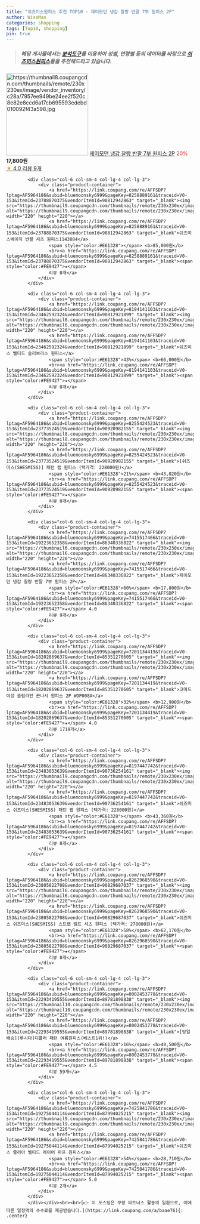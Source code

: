 ```yaml
---
title: "쉬즈미스원피스 추천 TOP10 - 제이모던 냉감 찰랑 반팔 7부 원피스 2P"
author: WiseMan
categories: shopping
tags: [Top10, shopping]
pin: true
---
```


> ##### 해당 게시물에서는 [**분석도구**](https://itemscout.io/)를 이용하여 **성별**, **연령별** 등의 데이터를 바탕으로 [**쉬즈미스원피스**](https://link.coupang.com/a/baae76)들을 추천해드리고 있습니다.
<div class="container"><div class="row">
            <div class="col-6 col-sm-4 col-lg-4 col-lg-3">
                <div class="product-container">
                    <a href="https://link.coupang.com/re/AFFSDP?lptag=AF5964186&subid=bluemoonsky6999&pageKey=7415517466&traceid=V0-153&itemId=19223652365&vendorItemId=86340336765" target="_blank"><img src="https://thumbnail8.coupangcdn.com/thumbnails/remote/230x230ex/image/vendor_inventory/c28a/7957ee949be24ee2f520c8e82e8ccd6a17cb695593edebd010092f43a598.jpg" alt="https://thumbnail8.coupangcdn.com/thumbnails/remote/230x230ex/image/vendor_inventory/c28a/7957ee949be24ee2f520c8e82e8ccd6a17cb695593edebd010092f43a598.jpg" width="220" height="220"></a>
                    <a href="https://link.coupang.com/re/AFFSDP?lptag=AF5964186&subid=bluemoonsky6999&pageKey=7415517466&traceid=V0-153&itemId=19223652365&vendorItemId=86340336765" target="_blank">제이모던 냉감 찰랑 반팔 7부 원피스 2P</a>
                    <span style="color:#E61328">20%</span> <b>17,800원</b>
                    <br><a href="https://link.coupang.com/re/AFFSDP?lptag=AF5964186&subid=bluemoonsky6999&pageKey=7415517466&traceid=V0-153&itemId=19223652365&vendorItemId=86340336765" target="_blank"><span style="color:#FE9427">★</span> 4.0
                    리뷰 9개</a>
                </div>
            </div>
            
            <div class="col-6 col-sm-4 col-lg-4 col-lg-3">
                <div class="product-container">
                    <a href="https://link.coupang.com/re/AFFSDP?lptag=AF5964186&subid=bluemoonsky6999&pageKey=8258889161&traceid=V0-153&itemId=23788870375&vendorItemId=90812942863" target="_blank"><img src="https://thumbnail9.coupangcdn.com/thumbnails/remote/230x230ex/image/vendor_inventory/af42/c98a202206d9710c39ccf3abcaa07b4688e46206e986c5408e1e471cbd39.jpg" alt="https://thumbnail9.coupangcdn.com/thumbnails/remote/230x230ex/image/vendor_inventory/af42/c98a202206d9710c39ccf3abcaa07b4688e46206e986c5408e1e471cbd39.jpg" width="220" height="220"></a>
                    <a href="https://link.coupang.com/re/AFFSDP?lptag=AF5964186&subid=bluemoonsky6999&pageKey=8258889161&traceid=V0-153&itemId=23788870375&vendorItemId=90812942863" target="_blank">쉬즈미스베이직 반팔 셔츠 원피스1143884</a>
                    <span style="color:#E61328"></span> <b>85,000원</b>
                    <br><a href="https://link.coupang.com/re/AFFSDP?lptag=AF5964186&subid=bluemoonsky6999&pageKey=8258889161&traceid=V0-153&itemId=23788870375&vendorItemId=90812942863" target="_blank"><span style="color:#FE9427">★</span> 
                    리뷰 0개</a>
                </div>
            </div>
            
            <div class="col-6 col-sm-4 col-lg-4 col-lg-3">
                <div class="product-container">
                    <a href="https://link.coupang.com/re/AFFSDP?lptag=AF5964186&subid=bluemoonsky6999&pageKey=8194141103&traceid=V0-153&itemId=23462592324&vendorItemId=90812921899" target="_blank"><img src="https://thumbnail6.coupangcdn.com/thumbnails/remote/230x230ex/image/vendor_inventory/407e/22c2cd3b2ce05349fe30812aceafa2170b91ebd8d4408a60fa5413239d32.jpg" alt="https://thumbnail6.coupangcdn.com/thumbnails/remote/230x230ex/image/vendor_inventory/407e/22c2cd3b2ce05349fe30812aceafa2170b91ebd8d4408a60fa5413239d32.jpg" width="220" height="220"></a>
                    <a href="https://link.coupang.com/re/AFFSDP?lptag=AF5964186&subid=bluemoonsky6999&pageKey=8194141103&traceid=V0-153&itemId=23462592324&vendorItemId=90812921899" target="_blank">쉬즈미스 벨티드 슬리브리스 원피스</a>
                    <span style="color:#E61328">43%</span> <b>66,000원</b>
                    <br><a href="https://link.coupang.com/re/AFFSDP?lptag=AF5964186&subid=bluemoonsky6999&pageKey=8194141103&traceid=V0-153&itemId=23462592324&vendorItemId=90812921899" target="_blank"><span style="color:#FE9427">★</span> 
                    리뷰 0개</a>
                </div>
            </div>
            
            <div class="col-6 col-sm-4 col-lg-4 col-lg-3">
                <div class="product-container">
                    <a href="https://link.coupang.com/re/AFFSDP?lptag=AF5964186&subid=bluemoonsky6999&pageKey=8255424523&traceid=V0-153&itemId=23773524519&vendorItemId=90920982155" target="_blank"><img src="https://thumbnail8.coupangcdn.com/thumbnails/remote/230x230ex/image/vendor_inventory/730a/05f1f7fa1e7d3da3e8c021e448cc6321ba6a00caeee41c5f584f820d05c2.jpg" alt="https://thumbnail8.coupangcdn.com/thumbnails/remote/230x230ex/image/vendor_inventory/730a/05f1f7fa1e7d3da3e8c021e448cc6321ba6a00caeee41c5f584f820d05c2.jpg" width="220" height="220"></a>
                    <a href="https://link.coupang.com/re/AFFSDP?lptag=AF5964186&subid=bluemoonsky6999&pageKey=8255424523&traceid=V0-153&itemId=23773524519&vendorItemId=90920982155" target="_blank">[쉬즈미스(SHESMISS)] 패턴 랩 원피스 (택가격: 228000원)</a>
                    <span style="color:#E61328">21%</span> <b>43,020원</b>
                    <br><a href="https://link.coupang.com/re/AFFSDP?lptag=AF5964186&subid=bluemoonsky6999&pageKey=8255424523&traceid=V0-153&itemId=23773524519&vendorItemId=90920982155" target="_blank"><span style="color:#FE9427">★</span> 
                    리뷰 0개</a>
                </div>
            </div>
            
            <div class="col-6 col-sm-4 col-lg-4 col-lg-3">
                <div class="product-container">
                    <a href="https://link.coupang.com/re/AFFSDP?lptag=AF5964186&subid=bluemoonsky6999&pageKey=7415517466&traceid=V0-153&itemId=19223652358&vendorItemId=86340336822" target="_blank"><img src="https://thumbnail6.coupangcdn.com/thumbnails/remote/230x230ex/image/vendor_inventory/aecf/ac06d087432eca3b585959399625e26d4608496fbebe648273d2e8d74f99.jpg" alt="https://thumbnail6.coupangcdn.com/thumbnails/remote/230x230ex/image/vendor_inventory/aecf/ac06d087432eca3b585959399625e26d4608496fbebe648273d2e8d74f99.jpg" width="220" height="220"></a>
                    <a href="https://link.coupang.com/re/AFFSDP?lptag=AF5964186&subid=bluemoonsky6999&pageKey=7415517466&traceid=V0-153&itemId=19223652358&vendorItemId=86340336822" target="_blank">제이모던 냉감 찰랑 반팔 7부 원피스 2P</a>
                    <span style="color:#E61328">60%</span> <b>17,800원</b>
                    <br><a href="https://link.coupang.com/re/AFFSDP?lptag=AF5964186&subid=bluemoonsky6999&pageKey=7415517466&traceid=V0-153&itemId=19223652358&vendorItemId=86340336822" target="_blank"><span style="color:#FE9427">★</span> 4.0
                    리뷰 9개</a>
                </div>
            </div>
            
            <div class="col-6 col-sm-4 col-lg-4 col-lg-3">
                <div class="product-container">
                    <a href="https://link.coupang.com/re/AFFSDP?lptag=AF5964186&subid=bluemoonsky6999&pageKey=7201134419&traceid=V0-153&itemId=18202869637&vendorItemId=85351270605" target="_blank"><img src="https://thumbnail9.coupangcdn.com/thumbnails/remote/230x230ex/image/vendor_inventory/7325/7d1ce6160171ff05d679393b368dbc03eed87b532227b04c7558d55e6423.jpg" alt="https://thumbnail9.coupangcdn.com/thumbnails/remote/230x230ex/image/vendor_inventory/7325/7d1ce6160171ff05d679393b368dbc03eed87b532227b04c7558d55e6423.jpg" width="220" height="220"></a>
                    <a href="https://link.coupang.com/re/AFFSDP?lptag=AF5964186&subid=bluemoonsky6999&pageKey=7201134419&traceid=V0-153&itemId=18202869637&vendorItemId=85351270605" target="_blank">코마드 여성 슬림라인 끈나시 원피스 2P WOP008A</a>
                    <span style="color:#E61328">32%</span> <b>12,900원</b>
                    <br><a href="https://link.coupang.com/re/AFFSDP?lptag=AF5964186&subid=bluemoonsky6999&pageKey=7201134419&traceid=V0-153&itemId=18202869637&vendorItemId=85351270605" target="_blank"><span style="color:#FE9427">★</span> 4.0
                    리뷰 1719개</a>
                </div>
            </div>
            
            <div class="col-6 col-sm-4 col-lg-4 col-lg-3">
                <div class="product-container">
                    <a href="https://link.coupang.com/re/AFFSDP?lptag=AF5964186&subid=bluemoonsky6999&pageKey=8197447742&traceid=V0-153&itemId=23483053639&vendorItemId=90736254161" target="_blank"><img src="https://thumbnail9.coupangcdn.com/thumbnails/remote/230x230ex/image/vendor_inventory/8242/8cdefc3ec4b093445445977f7af7f4506e017c43eacb3dc7a5aabd1a21ac.jpg" alt="https://thumbnail9.coupangcdn.com/thumbnails/remote/230x230ex/image/vendor_inventory/8242/8cdefc3ec4b093445445977f7af7f4506e017c43eacb3dc7a5aabd1a21ac.jpg" width="220" height="220"></a>
                    <a href="https://link.coupang.com/re/AFFSDP?lptag=AF5964186&subid=bluemoonsky6999&pageKey=8197447742&traceid=V0-153&itemId=23483053639&vendorItemId=90736254161" target="_blank">쉬즈미스 쉬즈미스(SHESMISS) 패턴 랩 원피스 (택가격: 228000원)</a>
                    <span style="color:#E61328"></span> <b>43,360원</b>
                    <br><a href="https://link.coupang.com/re/AFFSDP?lptag=AF5964186&subid=bluemoonsky6999&pageKey=8197447742&traceid=V0-153&itemId=23483053639&vendorItemId=90736254161" target="_blank"><span style="color:#FE9427">★</span> 
                    리뷰 0개</a>
                </div>
            </div>
            
            <div class="col-6 col-sm-4 col-lg-4 col-lg-3">
                <div class="product-container">
                    <a href="https://link.coupang.com/re/AFFSDP?lptag=AF5964186&subid=bluemoonsky6999&pageKey=8262968590&traceid=V0-153&itemId=23805822708&vendorItemId=90829687037" target="_blank"><img src="https://thumbnail6.coupangcdn.com/thumbnails/remote/230x230ex/image/vendor_inventory/6a7a/097e7efa26d6657ab19c6340ab254b49b4fee24ea0c9108d7ff6a0ac41bf.jpg" alt="https://thumbnail6.coupangcdn.com/thumbnails/remote/230x230ex/image/vendor_inventory/6a7a/097e7efa26d6657ab19c6340ab254b49b4fee24ea0c9108d7ff6a0ac41bf.jpg" width="220" height="220"></a>
                    <a href="https://link.coupang.com/re/AFFSDP?lptag=AF5964186&subid=bluemoonsky6999&pageKey=8262968590&traceid=V0-153&itemId=23805822708&vendorItemId=90829687037" target="_blank">쉬즈미스 쉬즈미스(SHESMISS) 스트랩 벨트 셔츠 원피스 (택가격: 278000원)</a>
                    <span style="color:#E61328">58%</span> <b>62,170원</b>
                    <br><a href="https://link.coupang.com/re/AFFSDP?lptag=AF5964186&subid=bluemoonsky6999&pageKey=8262968590&traceid=V0-153&itemId=23805822708&vendorItemId=90829687037" target="_blank"><span style="color:#FE9427">★</span> 
                    리뷰 0개</a>
                </div>
            </div>
            
            <div class="col-6 col-sm-4 col-lg-4 col-lg-3">
                <div class="product-container">
                    <a href="https://link.coupang.com/re/AFFSDP?lptag=AF5964186&subid=bluemoonsky6999&pageKey=8002453778&traceid=V0-153&itemId=22293419555&vendorItemId=89781898838" target="_blank"><img src="https://thumbnail10.coupangcdn.com/thumbnails/remote/230x230ex/image/vendor_inventory/81ed/e132be0bf926d6307dfa6c125605337247af6fb44a7d8a670aba39055268.jpg" alt="https://thumbnail10.coupangcdn.com/thumbnails/remote/230x230ex/image/vendor_inventory/81ed/e132be0bf926d6307dfa6c125605337247af6fb44a7d8a670aba39055268.jpg" width="220" height="220"></a>
                    <a href="https://link.coupang.com/re/AFFSDP?lptag=AF5964186&subid=bluemoonsky6999&pageKey=8002453778&traceid=V0-153&itemId=22293419555&vendorItemId=89781898838" target="_blank">[당일배송][루시다]디플러 패턴 여름원피스(베스트1위!)</a>
                    <span style="color:#E61328">16%</span> <b>49,500원</b>
                    <br><a href="https://link.coupang.com/re/AFFSDP?lptag=AF5964186&subid=bluemoonsky6999&pageKey=8002453778&traceid=V0-153&itemId=22293419555&vendorItemId=89781898838" target="_blank"><span style="color:#FE9427">★</span> 4.5
                    리뷰 59개</a>
                </div>
            </div>
            
            <div class="col-6 col-sm-4 col-lg-4 col-lg-3">
                <div class="product-container">
                    <a href="https://link.coupang.com/re/AFFSDP?lptag=AF5964186&subid=bluemoonsky6999&pageKey=7425841786&traceid=V0-153&itemId=19275044114&vendorItemId=87994025215" target="_blank"><img src="https://thumbnail9.coupangcdn.com/thumbnails/remote/230x230ex/image/vendor_inventory/774e/9f76dc5086354a99fc770db32746e557f1fae7c4f3fa1dc18a633964826d.jpg" alt="https://thumbnail9.coupangcdn.com/thumbnails/remote/230x230ex/image/vendor_inventory/774e/9f76dc5086354a99fc770db32746e557f1fae7c4f3fa1dc18a633964826d.jpg" width="220" height="220"></a>
                    <a href="https://link.coupang.com/re/AFFSDP?lptag=AF5964186&subid=bluemoonsky6999&pageKey=7425841786&traceid=V0-153&itemId=19275044114&vendorItemId=87994025215" target="_blank">쉬즈미스 줄리아 벨티드 레이어 퍼프 원피스</a>
                    <span style="color:#E61328">54%</span> <b>28,710원</b>
                    <br><a href="https://link.coupang.com/re/AFFSDP?lptag=AF5964186&subid=bluemoonsky6999&pageKey=7425841786&traceid=V0-153&itemId=19275044114&vendorItemId=87994025215" target="_blank"><span style="color:#FE9427">★</span> 5.0
                    리뷰 2개</a>
                </div>
            </div>
            </div></div><br><br>[👉 이 포스팅은 쿠팡 파트너스 활동의 일환으로, 이에 따른 일정액의 수수료를 제공받습니다.](https://link.coupang.com/a/baae76){: .center}